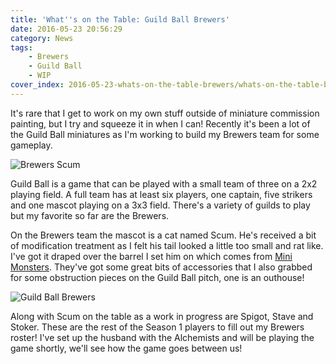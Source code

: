 ```yaml
---
title: 'What''s on the Table: Guild Ball Brewers'
date: 2016-05-23 20:56:29
category: News
tags:
    - Brewers
    - Guild Ball
    - WIP
cover_index: 2016-05-23-whats-on-the-table-brewers/whats-on-the-table-brewers.jpg
---
```

It's rare that I get to work on my own stuff outside of miniature commission painting, but I try and squeeze it in when I can! Recently it's been a lot of the Guild Ball miniatures as I'm working to build my Brewers team for some gameplay.
<!-- more -->
![Brewers Scum](http://images.itsacoyoteworkshop.com.s3.amazonaws.com/posts/2016-05-23-whats-on-the-table-brewers/scum-modified.jpg)

Guild Ball is a game that can be played with a small team of three on a 2x2 playing field. A full team has at least six players, one captain, five strikers and one mascot playing on a 3x3 field. There's a variety of guilds to play but my favorite so far are the Brewers.

On the Brewers team the mascot is a cat named Scum. He's received a bit of modification treatment as I felt his tail looked a little too small and rat like. I've got it draped over the barrel I set him on which comes from [Mini Monsters](http://www.minimonsters.eu/). They've got some great bits of accessories that I also grabbed for some obstruction pieces on the Guild Ball pitch, one is an outhouse!

![Guild Ball Brewers](http://images.itsacoyoteworkshop.com.s3.amazonaws.com/posts/2016-05-23-whats-on-the-table-brewers/brewers-guild-ball.jpg)

Along with Scum on the table as a work in progress are Spigot, Stave and Stoker. These are the rest of the Season 1 players to fill out my Brewers roster! I've set up the husband with the Alchemists and will be playing the game shortly, we'll see how the game goes between us!


